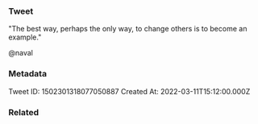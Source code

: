 ### Tweet
"The best way, perhaps the only way, to change others is to become an example."

@naval

### Metadata
Tweet ID: 1502301318077050887
Created At: 2022-03-11T15:12:00.000Z

### Related

